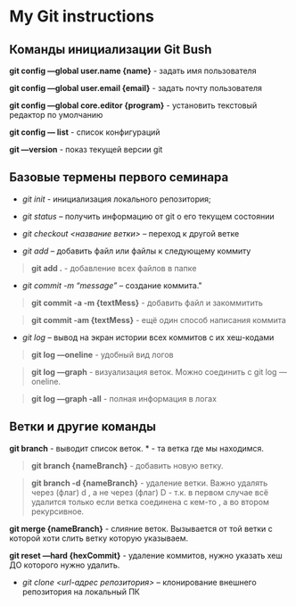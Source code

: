 # My Git instructions

## Команды инициализации Git Bush 

**git config —global user.name {name}** - задать имя пользователя

**git config —global user.email {email}** - задать почту пользователя

**git config —global core.editor {program}** - установить текстовый редактор по умолчанию

**git config — list** - список конфигураций

**git —version** - показ текущей версии git

## Базовые термены первого семинара

* *git init* - инициализация локального репозитория;

* *git status* – получить информацию от git о его текущем состоянии

* *git checkout <название ветки>* – переход к другой ветке

* *git add* – добавить файл или файлы к следующему коммиту

> **git add .** - добавление всех файлов в папке

* *git commit -m “message”* – создание коммита."

>**git commit -a -m {textMess}** - добавить файл и закоммитить

>**git commit -am {textMess}** - ещё один способ написания коммита

* *git log* – вывод на экран истории всех коммитов с их хеш-кодами


>**git log —oneline** - удобный вид логов

>**git log —graph** - визуализация веток. Можно соединить с git log —oneline.

>**git log —graph -all** - полная информация в логах

## Ветки и другие команды

**git branch** - выводит список веток. * - та ветка где мы находимся.

> **git branch {nameBranch}** - добавить новую ветку.

>**git branch -d {nameBranch}** - удаление ветки. Важно удалять через (флаг) d , а не через (флаг) D - т.к. в первом случае всё удалится только если ветка соединена с кем-то , а во втором рекурсивное.

**git merge {nameBranch}**  - слияние веток. Вызывается от той ветки с которой хоти слить ветку которую указываем. 

**git reset —hard {hexCommit}** - удаление коммитов, нужно указать хеш ДО которого нужно удалить.


* *git clone <url-адрес репозитория>* – клонирование внешнего репозитория на  локальный ПК
